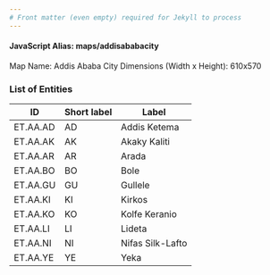 ```yaml
---
# Front matter (even empty) required for Jekyll to process
---
```


#### JavaScript Alias: maps/addisababacity

Map Name: Addis Ababa City
Dimensions (Width x Height): 610x570

### List of Entities

| ID       | Short label | Label            |
| -------- | ----------- | ---------------- |
| ET.AA.AD | AD          | Addis Ketema     |
| ET.AA.AK | AK          | Akaky Kaliti     |
| ET.AA.AR | AR          | Arada            |
| ET.AA.BO | BO          | Bole             |
| ET.AA.GU | GU          | Gullele          |
| ET.AA.KI | KI          | Kirkos           |
| ET.AA.KO | KO          | Kolfe Keranio    |
| ET.AA.LI | LI          | Lideta           |
| ET.AA.NI | NI          | Nifas Silk-Lafto |
| ET.AA.YE | YE          | Yeka             |
